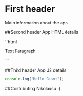 # First header
Main information about the app

##Second header
App HTML details

``html
<p> Text Paragraph </p>
```

##Third header
App JS details

``` javascript
console.log("Hello Giani");
```

##Contributing
Nikolausu :)
